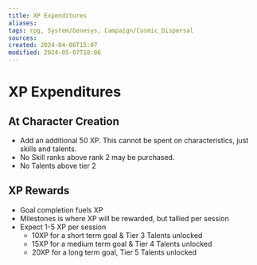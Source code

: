 ```yaml
---
title: XP Expenditures
aliases: 
tags: rpg, System/Genesys, Campaign/Cosmic_Dispersal 
sources:
created: 2024-04-06T15:07
modified: 2024-05-07T18:06
---
```


# XP Expenditures

## At Character Creation

- Add an additional 50 XP. This cannot be spent on characteristics, just skills and talents.  
- No Skill ranks above rank 2 may be purchased.  
- No Talents above tier 2

## XP Rewards

- Goal completion fuels XP
- Milestones is where XP will be rewarded, but tallied per session
- Expect 1-5 XP per session
    - 10XP for a short term goal & Tier 3 Talents unlocked
    - 15XP for a medium term goal & Tier 4 Talents unlocked
    - 20XP for a long term goal, Tier 5 Talents unlocked
